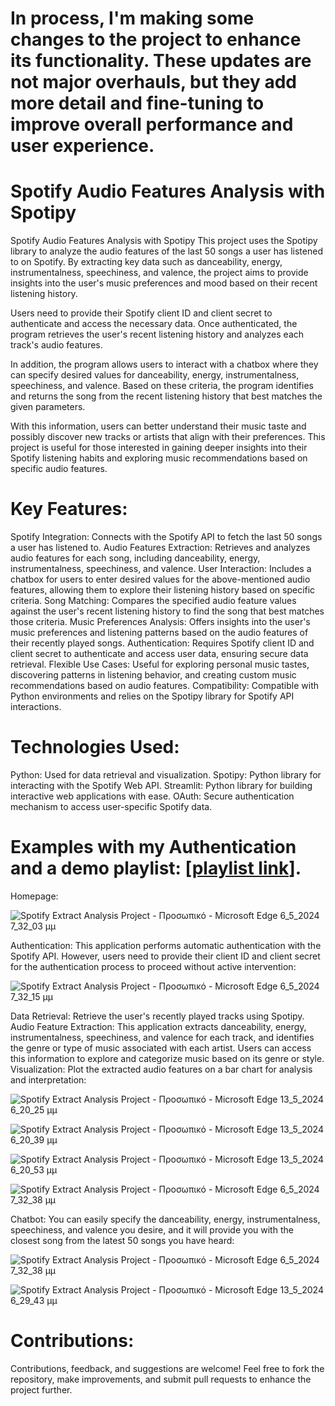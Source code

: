 # In process, I'm making some changes to the project to enhance its functionality. These updates are not major overhauls, but they add more detail and fine-tuning to improve overall performance and user experience.

# Spotify Audio Features Analysis with Spotipy

Spotify Audio Features Analysis with Spotipy
This project uses the Spotipy library to analyze the audio features of the last 50 songs a user has listened to on Spotify. By extracting key data such as danceability, energy, instrumentalness, speechiness, and valence, the project aims to provide insights into the user's music preferences and mood based on their recent listening history.

Users need to provide their Spotify client ID and client secret to authenticate and access the necessary data. Once authenticated, the program retrieves the user's recent listening history and analyzes each track's audio features.

In addition, the program allows users to interact with a chatbox where they can specify desired values for danceability, energy, instrumentalness, speechiness, and valence. Based on these criteria, the program identifies and returns the song from the recent listening history that best matches the given parameters.

With this information, users can better understand their music taste and possibly discover new tracks or artists that align with their preferences. This project is useful for those interested in gaining deeper insights into their Spotify listening habits and exploring music recommendations based on specific audio features.

# Key Features:
Spotify Integration: Connects with the Spotify API to fetch the last 50 songs a user has listened to.
Audio Features Extraction: Retrieves and analyzes audio features for each song, including danceability, energy, instrumentalness, speechiness, and valence.
User Interaction: Includes a chatbox for users to enter desired values for the above-mentioned audio features, allowing them to explore their listening history based on specific criteria.
Song Matching: Compares the specified audio feature values against the user's recent listening history to find the song that best matches those criteria.
Music Preferences Analysis: Offers insights into the user's music preferences and listening patterns based on the audio features of their recently played songs.
Authentication: Requires Spotify client ID and client secret to authenticate and access user data, ensuring secure data retrieval.
Flexible Use Cases: Useful for exploring personal music tastes, discovering patterns in listening behavior, and creating custom music recommendations based on audio features.
Compatibility: Compatible with Python environments and relies on the Spotipy library for Spotify API interactions.

# Technologies Used:
Python: Used for data retrieval and visualization.
Spotipy: Python library for interacting with the Spotify Web API.
Streamlit: Python library for building interactive web applications with ease.
OAuth: Secure authentication mechanism to access user-specific Spotify data.

# Examples with my Authentication and a demo playlist: [[playlist link](https://open.spotify.com/playlist/37i9dQZF1DX0BcQWzuB7ZO)].

Homepage:

![Spotify Extract Analysis Project - Προσωπικό - Microsoft​ Edge 6_5_2024 7_32_03 μμ](https://github.com/MariaAma/Data-SEPython_ExtractDisplayDataSpotify/assets/79280783/ff48ea20-3860-4073-8504-07d504606376)

Authentication: This application performs automatic authentication with the Spotify API. However, users need to provide their client ID and client secret for the authentication process to proceed without active intervention:

![Spotify Extract Analysis Project - Προσωπικό - Microsoft​ Edge 6_5_2024 7_32_15 μμ](https://github.com/MariaAma/Data-SEPython_ExtractDisplayDataSpotify/assets/79280783/b3ef1b38-d472-4733-a056-cc2fef25b528)

Data Retrieval: Retrieve the user's recently played tracks using Spotipy.
Audio Feature Extraction: This application extracts danceability, energy, instrumentalness, speechiness, and valence for each track, and identifies the genre or type of music associated with each artist. Users can access this information to explore and categorize music based on its genre or style.
Visualization: Plot the extracted audio features on a bar chart for analysis and interpretation:

![Spotify Extract Analysis Project - Προσωπικό - Microsoft​ Edge 13_5_2024 6_20_25 μμ](https://github.com/MariaAma/Data-SEPython_ExtractDisplayDataSpotify/assets/79280783/c694024e-a0bd-4cb9-ad2e-2f0596d2d130)

![Spotify Extract Analysis Project - Προσωπικό - Microsoft​ Edge 13_5_2024 6_20_39 μμ](https://github.com/MariaAma/Data-SEPython_ExtractDisplayDataSpotify/assets/79280783/8b37676c-c08c-47db-a043-3b5d24817e2d)

![Spotify Extract Analysis Project - Προσωπικό - Microsoft​ Edge 13_5_2024 6_20_53 μμ](https://github.com/MariaAma/Data-SEPython_ExtractDisplayDataSpotify/assets/79280783/0881095e-03cc-4149-b8df-33336d66fbda)

![Spotify Extract Analysis Project - Προσωπικό - Microsoft​ Edge 6_5_2024 7_32_38 μμ](https://github.com/MariaAma/Data-SEPython_ExtractDisplayDataSpotify/assets/79280783/ed1cf352-53af-46eb-9882-611722a5f35a)

Chatbot: You can easily specify the danceability, energy, instrumentalness, speechiness, and valence you desire, and it will provide you with the closest song from the latest 50 songs you have heard:

![Spotify Extract Analysis Project - Προσωπικό - Microsoft​ Edge 6_5_2024 7_32_38 μμ](https://github.com/MariaAma/Data-SEPython_ExtractDisplayDataSpotify/assets/79280783/d98877d8-7b35-402c-9169-b91e465a25be)

![Spotify Extract Analysis Project - Προσωπικό - Microsoft​ Edge 13_5_2024 6_29_43 μμ](https://github.com/MariaAma/Data-SEPython_ExtractDisplayDataSpotify/assets/79280783/62619a37-ca8a-4753-ac7b-6eaa6239f828)




# Contributions:
Contributions, feedback, and suggestions are welcome! Feel free to fork the repository, make improvements, and submit pull requests to enhance the project further.

